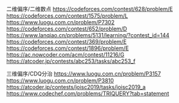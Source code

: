 二维偏序/二维数点
https://codeforces.com/contest/628/problem/E
https://codeforces.com/contest/1575/problem/L
https://www.luogu.com.cn/problem/P7302
https://codeforces.com/contest/652/problem/D
https://www.lanqiao.cn/problems/5131/learning/?contest_id=144
https://codeforces.com/contest/369/problem/E
https://codeforces.com/contest/1896/problem/E
https://ac.nowcoder.com/acm/contest/11216/G
https://atcoder.jp/contests/abc253/tasks/abc253_f

三维偏序/CDQ分治
https://www.luogu.com.cn/problem/P3157
https://www.luogu.com.cn/problem/P3810
https://atcoder.jp/contests/joisc2019/tasks/joisc2019_a
https://www.codechef.com/problems/TRIQUERY?tab=statement